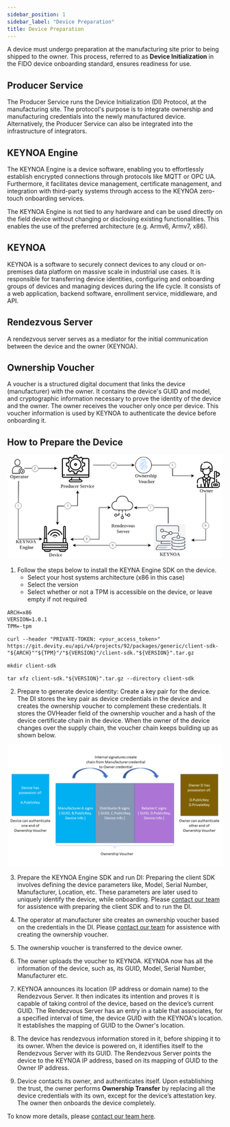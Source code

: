 ```yaml
---
sidebar_position: 1
sidebar_label: "Device Preparation"
title: Device Preparation
---
```


A device must undergo preparation at the manufacturing site prior to being shipped to the owner. This process, referred to as **Device Initialization** in the FIDO device onboarding standard, ensures readiness for use.

## Producer Service

The Producer Service runs the Device Initialization (DI) Protocol, at the manufacturing site. The protocol's purpose is to integrate ownership and manufacturing credentials into the newly manufactured device. Alternatively, the Producer Service can also be integrated into the infrastructure of integrators.

## KEYNOA Engine

The KEYNOA Engine is a device software, enabling you to effortlessly establish encrypted connections through protocols like MQTT or OPC UA. Furthermore, it facilitates device management, certificate management, and integration with third-party systems through access to the KEYNOA zero-touch onboarding services.

The KEYNOA Engine is not tied to any hardware and can be used directly on the field device without changing or disclosing existing functionalities. This enables the use of the preferred architecture (e.g. Armv6, Armv7, x86).

## KEYNOA 

KEYNOA is a software to securely connect devices to any cloud or on-premises data platform on massive scale in industrial use cases. It is responsible for transferring device identities, configuring and onboarding groups of devices and managing devices during the life cycle. It consists of a web application, backend software, enrollment service, middleware, and API.

## Rendezvous Server

A rendezvous server serves as a mediator for the initial communication between the device and the owner (KEYNOA).

## Ownership Voucher

A voucher is a structured digital document that links the device (manufacturer) with the owner. It contains the device's GUID and model, and cryptographic information necessary to prove the identity of the device and the owner. The owner receives the voucher only once per device. This voucher information is used by KEYNOA to authenticate the device before onboarding it.  

## How to Prepare the Device
![KEYNOA](/img/KEYNOA/Developer-Guide.png)

1. Follow the steps below to install the KEYNA Engine SDK on the device. 
    - Select your host systems architecture (x86 in this case)
    - Select the version
    - Select whether or not a TPM is accessible on the device, or leave empty if not required
```
ARCH=x86 
VERSION=1.0.1
TPM=-tpm
```

```
curl --header "PRIVATE-TOKEN: <your_access_token>" https://git.devity.eu/api/v4/projects/92/packages/generic/client-sdk-"${ARCH}""${TPM}"/"${VERSION}"/client-sdk."${VERSION}".tar.gz
```
```
mkdir client-sdk
```
```
tar xfz client-sdk."${VERSION}".tar.gz --directory client-sdk
```
2. Prepare to generate device identity: Create a key pair for the device. The DI stores the key pair as device credentials in the device and creates the ownership voucher to complement these credentials. It stores the OVHeader field of the ownership voucher and a hash of the device certificate chain in the device. When the owner of the device changes over the supply chain, the voucher chain keeps building up as shown below.

![KEYNOA](/img/KEYNOA/ownership-voucher-chain.png)

3. Prepare the KEYNOA Engine SDK and run DI: Preparing the client SDK involves defining the device parameters like, Model, Serial Number, Manufacturer, Location, etc. These parameters are later used to uniquely identify the device, while onboarding.
Please [contact our team](https://devity.eu/contact/) for assistence with preparing the client SDK and to run the DI. 

4. The operator at manufacturer site creates an ownership voucher based on the credentials in the DI. Please [contact our team](https://devity.eu/contact/) for assistence with creating the ownership voucher.

5. The ownership voucher is transferred to the device owner.

6. The owner uploads the voucher to KEYNOA. KEYNOA now has all the information of the device, such as, its GUID, Model, Serial Number, Manufacturer etc.

7. KEYNOA announces its location (IP address or domain name) to the Rendezvous Server. It then indicates its intention and proves it is capable of taking control of the device, based on the device’s current GUID. The Rendezvous Server has an entry in a table that associates, for a specified interval of time, the device GUID with the KEYNOA's location. It establishes the mapping of GUID to the Owner's location.

8. The device has rendezvous information stored in it, before shipping it to its owner. When the device is powered on, it identifies itself to the Rendezvous Server with its GUID. The Rendezvous Server points the device to the KEYNOA IP address, based on its mapping of GUID to the Owner IP address. 

9. Device contacts its owner, and authenticates itself. Upon establishing the trust, the owner performs **Ownership Transfer** by replacing all the device credentials with its own, except for the device’s attestation key. The owner then onboards the device completely. 

<!-- It is possible to create a new CA that is specific to your security requirements. You can create
- A [KEYNOA CA](#keynoa-ca) local to KEYNOA.
- An Intermediate CA signed by your  [Enterprise CA](#enterprise-ca).
- Or, employ one recommended by DEVITY as the default option.

A maximum of five new CAs can be    created.

:::info 
Choose an appropriate (KEYNOA or Enterprise) CA while creating a Data Hub. When this Data Hub is selected while creating a Template, all **Policy Configuration** parameters (Step 3 of [Create Template](/tutorial/Thingsboard%20-%20Rule%20Engine/KEYNOA#create-template)) are automatically filled, inline with **Certificate Policy** parameters configured in Data Hub.. 
::: -->

To know more details, please [contact our team here](https://devity.eu/contact/).
